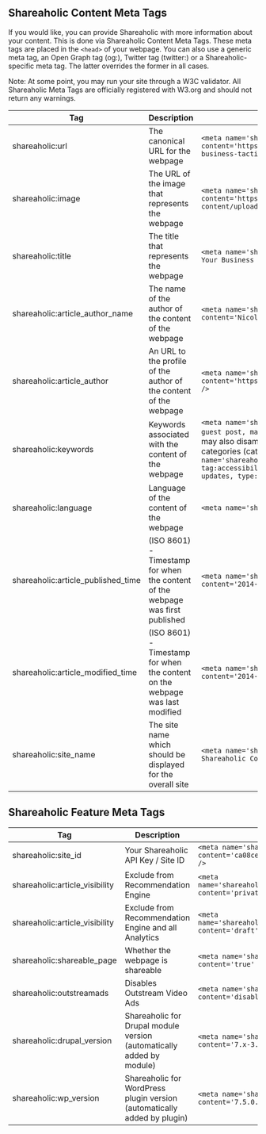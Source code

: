 Shareaholic Content Meta Tags
---

If you would like, you can provide Shareaholic with more information about your content. This is done via Shareaholic Content Meta Tags.  These meta tags are placed in the `<head>` of your webpage. You can also use a generic meta tag, an Open Graph tag (og:), Twitter tag (twitter:) or a Shareaholic-specific meta tag. The latter overrides the former in all cases.

Note: At some point, you may run your site through a W3C validator. All Shareaholic Meta Tags are officially registered with W3.org and should not return any warnings.

| Tag | Description | Example |
|-----|-------------|---------|
|shareaholic:url |The canonical URL for the webpage|`<meta name='shareaholic:url' content='https://www.shareaholic.com/blog/pinterest-for-business-tactics/' />`|
|shareaholic:image|The URL of the image that represents the webpage|`<meta name='shareaholic:image' content='https://www.shareaholic.com/blog/wp-content/uploads/2014/08/pinterest-tablet.jpg' />`|
|shareaholic:title|The title that represents the webpage|`<meta name='shareaholic:title' content='3 Brand New Ways Your Business Can Use Pinterest' />`|
|shareaholic:article_author_name|The name of the author of the content of the webpage|`<meta name='shareaholic:article_author_name' content='Nicole Kohler' />`|
|shareaholic:article_author|An URL to the profile of the author of the content of the webpage|`<meta name='shareaholic:article_author' content='https://www.shareaholic.com/blog/author/dwong/' />`|
|shareaholic:keywords|Keywords associated with the content of the webpage|`<meta name='shareaholic:keywords' content='business, guest post, marketing, nicole kohler, pinterest' />`  You may also disambiguate or classify keywords into tags (tag:), categories (cat:) and type (type:). For example: `<meta name='shareaholic:keywords' content='tag:a11y, tag:accessibility, tag:ada, tag:wcag, cat:product updates, type:post' />`|
|shareaholic:language|Language of the content of the webpage|`<meta name='shareaholic:language' content='en-US' />`|
|shareaholic:article_published_time|(ISO 8601) - Timestamp for when the content of the webpage was first published|`<meta name='shareaholic:article_published_time' content='2014-08-05T17:53:26+00:00' />`|
|shareaholic:article_modified_time|(ISO 8601) - Timestamp for when the content on the webpage was last modified|`<meta name='shareaholic:article_modified_time' content='2014-08-19T12:48:49+00:00' />`|
|shareaholic:site_name|The site name which should be displayed for the overall site|`<meta name='shareaholic:site_name' content='The Shareaholic Content Marketing Blog' />`|


Shareaholic Feature Meta Tags
---

| Tag | Description | Example |
|-----|-------------|---------|
|shareaholic:site_id|Your Shareaholic API Key / Site ID|`<meta name='shareaholic:site_id' content='ca08ce11cc98198581a18ece230ab4e2' />`|
|shareaholic:article_visibility|Exclude from Recommendation Engine|`<meta name='shareaholic:article_visibility' content='private' />`|
|shareaholic:article_visibility|Exclude from Recommendation Engine and all Analytics|`<meta name='shareaholic:article_visibility' content='draft' />`|
|shareaholic:shareable_page|Whether the webpage is shareable|`<meta name='shareaholic:shareable_page' content='true' />`|
|shareaholic:outstreamads|Disables Outstream Video Ads|`<meta name='shareaholic:outstreamads' content='disabled' />`|
|shareaholic:drupal_version|Shareaholic for Drupal module version (automatically added by module)|`<meta name='shareaholic:drupal_version' content='7.x-3.6' />`|
|shareaholic:wp_version|Shareaholic for WordPress plugin version (automatically added by plugin)|`<meta name='shareaholic:wp_version' content='7.5.0.3' />`|
